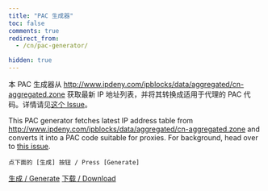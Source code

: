 ```yaml
---
title: "PAC 生成器"
toc: false
comments: true
redirect_from:
  - /cn/pac-generator/

hidden: true
---
```


本 PAC 生成器从 <http://www.ipdeny.com/ipblocks/data/aggregated/cn-aggregated.zone> 获取最新 IP 地址列表，并将其转换成适用于代理的 PAC 代码。详情请见[这个 Issue](https://github.com/shadowsocks/shadowsocks-windows/issues/1873)。

This PAC generator fetches latest IP address table from <http://www.ipdeny.com/ipblocks/data/aggregated/cn-aggregated.zone> and converts it into a PAC code suitable for proxies. For background, head over to [this issue](https://github.com/shadowsocks/shadowsocks-windows/issues/1873).

<div id="result" markdown="1">

```
点下面的 [生成] 按钮 / Press [Generate]
```

<a id="generate" class="btn btn--success" href="#" onclick="buildPac()">生成 / Generate</a>
<a id="download" class="btn btn--primary disabled" download="pac.txt" href="#">下载 / Download</a>
</div>
<style>
#result div.highlight {
  overflow-x: hidden;
  overflow-y: auto;
  max-height: 10em;
}
</style>

<script type="text/javascript">
function toHex(number) {
  return "0x" + ("00000000" + number.toString(16).toUpperCase()).slice(-8);
}

function buildPac() {
  $("#result pre > code").text("请稍候 / Hang on...");
  $.get(
    "https://ibugone.com/get/?target=http%3A%2F%2Fwww.ipdeny.com%2Fipblocks%2Fdata%2Faggregated%2Fcn-aggregated.zone",
    function (data) {
      let output = $("#code-template").text();
      output += "var CHINA = [\n";
      const lines = data.trim().split("\n");
      for (let i = 0; i < lines.length; i++) {
        let content = lines[i].split("/");
        if (content.length !== 2)
          continue;
          let addr = content[0].split(".").map(x => parseInt(x));
        let addrNum = 0;
        for (let j = 0; j < 4; j++) {
          addrNum += addr[j] << (24 - 8 * j);
        }
        addrNum = addrNum >>> 0;
        let maskNum = (0xFFFFFFFF << (32 - parseInt(content[1], 10))) >>> 0;
        output += "  [" + toHex(addrNum) + ", " + toHex(maskNum) + "]";
        if (i != lines.length - 1) {
          output += ",";
        }
        output += "\n";
      }
      output += "];";
      $("#result pre > code").text(output);
      $("#download").removeClass("disabled");
      $("#download").attr("href", "data:application/octet-stream;charset=utf-8;base64," + btoa(output + "\n"));
    }
  );
}
</script>

<pre id="code-template" style="display: none;">
// Author: iBug &lt;ibugone.com&gt;

function belongsToSubnet(host, list) {
  var ip = host.split(".");
  ip = 0x1000000 * Number(ip[0]) + 0x10000 * Number(ip[1]) +
    0x100 * Number(ip[2]) + Number(ip[3]);

  if (ip < list[0][0])
    return false;

  // Binary search
  var x = 0, y = list.length, middle;
  while (y - x > 1) {
    middle = Math.floor((x + y) / 2);
    if (list[middle][0] < ip)
      x = middle;
    else
      y = middle;
  }

  // Match
  var masked = ip & list[x][1];
  return (masked ^ list[x][0]) == 0;
}

function isChina(host) {
  return belongsToSubnet(host, CHINA);
}

function isLan(host) {
  return belongsToSubnet(host, LAN);
}

function FindProxyForURL(url, host) {
  if (!isResolvable(host)) {
      return proxy;
  }
  var remote = dnsResolve(host);
  if (isLan(remote) || isChina(remote)) {
      return "DIRECT";
  }
  return "__PROXY__";
}

var LAN = [
  [0x0A000000, 0xFF000000],
  [0x7F000000, 0xFFFFFF00],
  [0xA9FE0000, 0xFFFF0000],
  [0xAC100000, 0xFFF00000],
  [0xC0A80000, 0xFFFF0000]
];

</pre>
